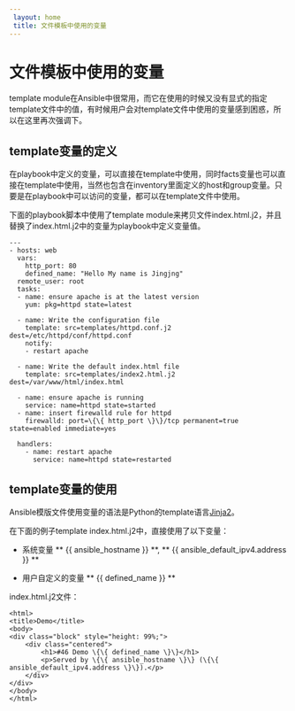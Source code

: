 ```yaml
---
 layout: home
 title: 文件模板中使用的变量
---
```


# 文件模板中使用的变量

template module在Ansible中很常用，而它在使用的时候又没有显式的指定template文件中的值，有时候用户会对template文件中使用的变量感到困惑，所以在这里再次强调下。

## template变量的定义

在playbook中定义的变量，可以直接在template中使用，同时facts变量也可以直接在template中使用，当然也包含在inventory里面定义的host和group变量。只要是在playbook中可以访问的变量，都可以在template文件中使用。

下面的playbook脚本中使用了template module来拷贝文件index.html.j2，并且替换了index.html.j2中的变量为playbook中定义变量值。

```
---
- hosts: web
  vars:
    http_port: 80
    defined_name: "Hello My name is Jingjng"
  remote_user: root
  tasks:
  - name: ensure apache is at the latest version
    yum: pkg=httpd state=latest

  - name: Write the configuration file
    template: src=templates/httpd.conf.j2 dest=/etc/httpd/conf/httpd.conf
    notify:
    - restart apache

  - name: Write the default index.html file
    template: src=templates/index2.html.j2 dest=/var/www/html/index.html

  - name: ensure apache is running
    service: name=httpd state=started
  - name: insert firewalld rule for httpd
    firewalld: port=\{\{ http_port \}\}/tcp permanent=true state=enabled immediate=yes

  handlers:
    - name: restart apache
      service: name=httpd state=restarted

```

## template变量的使用

Ansible模版文件使用变量的语法是Python的template语言[Jinja2](http://jinja.pocoo.org/docs/dev/templates/#builtin-filters)。

在下面的例子template index.html.j2中，直接使用了以下变量：

* 系统变量 ** \{\{ ansible\_hostname \}\} **, ** \{\{ ansible\_default\_ipv4.address \}\} **

* 用户自定义的变量 ** \{\{ defined\_name \}\} **

index.html.j2文件：

```
<html>
<title>Demo</title>
<body>
<div class="block" style="height: 99%;">
    <div class="centered">
        <h1>#46 Demo \{\{ defined_name \}\}</h1>
        <p>Served by \{\{ ansible_hostname \}\} (\{\{ ansible_default_ipv4.address \}\}).</p>
    </div>
</div>
</body>
</html>
```



